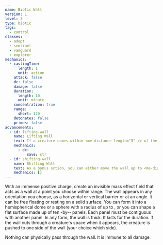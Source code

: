 ```yaml
---
name: Biotic Wall
version: 1
level: 3
type: biotic
tags:
  - control
classes:
  - adept
  - sentinel
  - vanguard
  - explorer
mechanics:
  - castingTime:
      length: 1
      unit: action
    attack: false
    dc: false
    damage: false
    duration:
      length: 10
      unit: minute
    concentration: true
    range:
      short: 120
    detonates: false
    primes: false
advancements:
  - id: lifting-wall
    name: Lifting Wall
    text: If a creature comes within <me-distance length="5" /> of the wall, you can use your reaction to make a pocket of negatively charged space near the creature's location. It must pass a Strength saving throw or become lifted until the end of your next turn.
    mechanics:
      - dc:
          save: str
  - id: shifting-wall
    name: Shifting Wall
    text: As a bonus action, you can either move the wall up to <me-distance length="15" /> in any direction, rotate the wall up to 180 degrees, or reshape the wall within the parameters listed above.
    mechanics: []
---
```

With an immense positive charge, create an invisible mass effect field that acts as a wall at a point you choose within
range. The wall appears in any orientation you choose, as a horizontal or vertical barrier or at an angle. It can be free
floating or resting on a solid surface. You can form it into a hemispherical dome or a sphere with a radius of up to <me-distance length="10" />,
or you can shape a flat surface made up of ten <me-distance length="10" adj/>-by-<me-distance length="10" adj/>- panels.
Each panel must be contiguous with another panel. In any form, the wall is <me-distance length="1" tiny /> thick.
It lasts for the duration. If the wall cuts through a creature's space when it appears, the
creature is pushed to one side of the wall (your choice which side).

Nothing can physically pass through the wall. It is immune to all damage.
